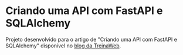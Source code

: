 # Criando uma API com FastAPI e SQLAlchemy

Projeto desenvolvido para o artigo de "Criando uma API com FastAPI e SQLAlchemy" disponivel no [blog da TreinaWeb](https://www.treinaweb.com.br/blog/criando-uma-api-com-fastapi-e-sqlalchemy).

